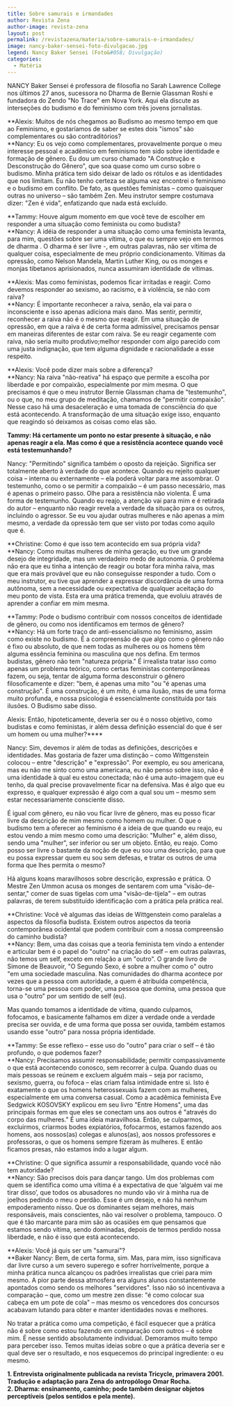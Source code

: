 ```yaml
---
title: Sobre samurais e irmandades
author: Revista Zena
author-image: revista-zena
layout: post
permalink: /revistazena/materia/sobre-samurais-e-irmandades/
image: nancy-baker-sensei-foto-divulgacao.jpg
legend: Nancy Baker Sensei (Foto&#058; Divulgação)
categories:
  - Matéria
---
```

NANCY Baker Sensei é professora de filosofia no Sarah Lawrence College nos últimos 27 anos, sucessora no Dharma de Bernie Glassman Roshi e fundadora do Zendo "No Trace" em Nova York. Aqui ela discute as interseções do budismo e do feminismo com três jovens jornalistas.

**Alexis: Muitos de nós chegamos ao Budismo ao mesmo tempo em que ao Feminismo, e gostaríamos de saber se estes dois "ismos" são complementares ou são contraditórios?  
**Nancy: Eu os vejo como complementares, provavelmente porque o meu interesse pessoal e acadêmico em feminismo tem sido sobre identidade e formação de gênero. Eu dou um curso chamado "A Construção e Desconstrução do Gênero", que soa quase como um curso sobre o budismo. Minha prática tem sido deixar de lado os rótulos e as identidades que nos limitam. Eu não tenho certeza se alguma vez encontrei o feminismo e o budismo em conflito. De fato, as questões feministas – como quaisquer outras no universo – são também Zen. Meu instrutor sempre costumava dizer: "Zen é vida", enfatizando que nada está excluído.

**Tammy: Houve algum momento em que você teve de escolher em responder a uma situação como feminista ou como budista?  
**Nancy: A idéia de responder a uma situação como uma feminista levanta, para mim, questões sobre ser uma vítima, o que eu sempre vejo em termos de dharma . O dharma é ser livre -, em outras palavras, não ser vítima de qualquer coisa, especialmente de meu próprio condicionamento. Vítimas da opressão, como Nelson Mandela, Martin Luther King, ou os monges e monjas tibetanos aprisionados, nunca assumiram identidade de vítimas.

**Alexis: Mas como feministas, podemos ficar irritadas e reagir. Como devemos responder ao sexismo, ao racismo, e à violência, se não com raiva?  
**Nancy: É importante reconhecer a raiva, senão, ela vai para o inconsciente e isso apenas adiciona mais dano. Mas sentir, permitir, reconhecer a raiva não é o mesmo que reagir. Em uma situação de opressão, em que a raiva é de certa forma admissível, precisamos pensar em maneiras diferentes de estar com raiva. Se eu reagir cegamente com raiva, não seria muito produtivo;melhor responder com algo parecido com uma justa indignação, que tem alguma dignidade e racionalidade a esse respeito.

**Alexis: Você pode dizer mais sobre a diferença?  
**Nancy: Na raiva "não-reativa" há espaço que permite a escolha por liberdade e por compaixão, especialmente por mim mesma. O que precisamos é que o meu instrutor Bernie Glassman chama de "testemunho", ou o que, no meu grupo de meditação, chamamos de "permitir compaixão". Nesse caso há uma desaceleração e uma tomada de consciência do que está acontecendo. A transformação de uma situação exige isso, enquanto que reagindo só deixamos as coisas como elas são.

**Tammy: Há certamente um ponto no estar presente à situação, e não apenas reagir a ela. Mas como é que a resistência acontece quando você está testemunhando?**

Nancy: "Permitindo" significa também o oposto da rejeição. Significa ser totalmente aberto à verdade do que acontece. Quando eu rejeito qualquer coisa – interna ou externamente – ela poderá voltar para me assombrar. O testemunho, como o se permitir a compaixão – é um passo necessário, mas é apenas o primeiro passo. Olhe para a resistência não violenta. É uma forma de testemunho. Quando eu reajo, a atenção vai para mim e é retirada do autor – enquanto não reagir revela a verdade da situação para os outros, incluindo o agressor. Se eu vou ajudar outras mulheres e não apenas a mim mesmo, a verdade da opressão tem que ser visto por todas como aquilo que é.

**Christine: Como é que isso tem acontecido em sua própria vida?  
**Nancy: Como muitas mulheres de minha geração, eu tive um grande desejo de integridade, mas um verdadeiro medo de autonomia. O problema não era que eu tinha a intenção de reagir ou botar fora minha raiva, mas que era mais provável que eu não conseguisse responder a tudo. Com o meu instrutor, eu tive que aprender a expressar discordância de uma forma autônoma, sem a necessidade ou expectativa de qualquer aceitação do meu ponto de vista. Esta era uma prática tremenda, que evoluiu através de aprender a confiar em mim mesma.

**Tammy: Pode o budismo contribuir com nossos conceitos de identidade de gênero, ou como nos identificamos em termos de gênero?  
**Nancy: Há um forte traço de anti-essencialismo no feminismo, assim como existe no budismo. É a compreensão de que algo como o gênero não é fixo ou absoluto, de que nem todas as mulheres ou os homens têm alguma essência feminina ou masculina que nos defina. Em termos budistas, gênero não tem "natureza própria." É irrealista tratar isso como apenas um problema teórico, como certas feministas contemporâneas fazem, ou seja, tentar de alguma forma desconstruir o gênero filosoficamente e dizer: "bem, é apenas uma mito "ou "é apenas uma construção". É uma construção, é um mito, é uma ilusão, mas de uma forma muito profunda, e nossa psicologia é essencialmente constituída por tais ilusões. O Budismo sabe disso.

Alexis: Então, hipoteticamente, deveria ser ou é o nosso objetivo, como budistas e como feministas, ir além dessa definição essencial do que é ser um homem ou uma mulher?****

Nancy: Sim, devemos ir além de todas as definições, descrições e identidades. Mas gostaria de fazer uma distinção – como Wittgenstein colocou – entre "descrição" e "expressão". Por exemplo, eu sou americana, mas eu não me sinto como uma americana, eu não penso sobre isso, não é uma identidade à qual eu estou conectada; não é uma auto-imagem que eu tenho, da qual precise provavelmente ficar na defensiva. Mas é algo que eu expresso, e qualquer expressão é algo com a qual sou um – mesmo sem estar necessariamente consciente disso.

É igual com gênero, eu não vou ficar livre de gênero, mas eu posso ficar livre da descrição de mim mesmo como homem ou mulher. O que o budismo tem a oferecer ao feminismo é a ideia de que quando eu reajo, eu estou vendo a mim mesmo como uma descrição: "Mulher" e, além disso, sendo uma "mulher", ser inferior ou ser um objeto. Então, eu reajo. Como posso ser livre o bastante da noção de que eu sou uma descrição, para que eu possa expressar quem eu sou sem defesas, e tratar os outros de uma forma que lhes permita o mesmo?

Há alguns koans maravilhosos sobre descrição, expressão e prática. O Mestre Zen Ummon acusa os monges de sentarem com uma "visão-de-sentar," comer de suas tigelas com uma "visão-de-tijela" – em outras palavras, de terem substituído identificação com a prática pela prática real.

**Christine: Você vê algumas das ideias de Wittgenstein como paralelas a aspectos da filosofia budista. Existem outros aspectos da teoria contemporânea ocidental que podem contribuir com a nossa compreensão do caminho budista?  
**Nancy: Bem, uma das coisas que a teoria feminista tem vindo a entender e articular bem é o papel do "outro" na criação do self – em outras palavras, não temos um self, exceto em relação a um "outro". O grande livro de Simone de Beauvoir, "O Segundo Sexo, é sobre a mulher como o" outro "em uma sociedade masculina. Nas comunidades do dharma acontece por vezes que a pessoa com autoridade, a quem é atribuída competência, torna-se uma pessoa com poder, uma pessoa que domina, uma pessoa que usa o "outro" por um sentido de self (eu).

Mas quando tomamos a identidade de vítima, quando culpamos, fofocamos, e basicamente falhamos em dizer a verdade onde a verdade precisa ser ouvida, e de uma forma que possa ser ouvida, também estamos usando esse "outro" para nossa própria identidade.

**Tammy: Se esse reflexo – esse uso do "outro" para criar o self – é tão profundo, o que podemos fazer?  
**Nancy: Precisamos assumir responsabilidade; permitir compassivamente o que está acontecendo conosco, sem recorrer à culpa. Quando duas ou mais pessoas se reúnem e excluem alguém mais – seja por racismo, sexismo, guerra, ou fofoca – elas criam falsa intimidade entre si. Isto é exatamente o que os homens heterossexuais fazem com as mulheres, especialmente em uma conversa casual. Como a acadêmica feminista Eve Sedgwick KOSOVSKY explicou em seu livro "Entre Homens", uma das principais formas em que eles se conectam uns aos outros é "através do corpo das mulheres." É uma ideia maravilhosa. Então, se culparmos, excluirmos, criarmos bodes expiatórios, fofocarmos, estamos fazendo aos homens, aos nossos(as) colegas e alunos(as), aos nossos professores e professoras, o que os homens sempre fizeram às mulheres. E então ficamos presas, não estamos indo a lugar algum.

**Christine: O que significa assumir a responsabilidade, quando você não tem autoridade?  
**Nancy: São precisos dois para dançar tango. Um dos problemas com quem se identifica como uma vítima é a expectativa de que ‘alguém vai me tirar disso’, que todos os abusadores no mundo vão vir à minha rua de joelhos pedindo o meu o perdão. Esse é um desejo, e não há nenhum empoderamento nisso. Que os dominantes sejam melhores, mais responsáveis, mais conscientes, não vai resolver o problema, tampouco. O que é tão marcante para mim são as ocasiões em que pensamos que estamos sendo vítima, sendo dominadas, depois de termos perdido nossa liberdade, e não é isso que está acontecendo.

**Alexis: Você já quis ser um "samurai"?  
**Baker Nancy: Bem, de certa forma, sim. Mas, para mim, isso significava dar livre curso a um severo superego e sofrer horrivelmente, porque a minha prática nunca alcançou os padrões irrealistas que criei para mim mesmo. A pior parte dessa atmosfera era alguns alunos constantemente apontados como sendo os melhores "servidores". Isso não só incentivava a comparação – que, como um mestre zen disse: "é como colocar sua cabeça em um pote de cola" – mas mesmo os vencedores dos concursos acabavam lutando para obter e manter identidades novas e melhores.

No tratar a prática como uma competição, é fácil esquecer que a prática não é sobre como estou fazendo em comparação com outros – é sobre mim. É nesse sentido absolutamente individual. Demoramos muito tempo para perceber isso. Temos muitas ideias sobre o que a prática deveria ser e qual deve ser o resultado, e nos esquecemos do principal ingrediente: o eu mesmo.

**1. Entrevista originalmente publicada na revista Tricycle, primavera 2001. Tradução e adaptação para Zena do antropólogo Omar Rocha.  
2. Dharma: ensinamento, caminho; pode também designar objetos perceptíveis (pelos sentidos e pela mente).**